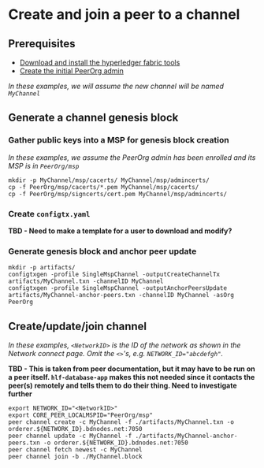 # Create and join a peer to a channel

## Prerequisites

* [Download and install the hyperledger fabric tools](Tools.md)
* [Create the initial PeerOrg admin](Bootstrap.md)

*In these examples, we will assume the new channel will be named `MyChannel`*

## Generate a channel genesis block

### Gather public keys into a MSP for genesis block creation

*In these examples, we assume the PeerOrg admin has been enrolled and its MSP is in `PeerOrg/msp`*

```shell
mkdir -p MyChannel/msp/cacerts/ MyChannel/msp/admincerts/
cp -f PeerOrg/msp/cacerts/*.pem MyChannel/msp/cacerts/
cp -f PeerOrg/msp/signcerts/cert.pem MyChannel/msp/admincerts/
```

### Create `configtx.yaml`

**TBD - Need to make a template for a user to download and modify?**

### Generate genesis block and anchor peer update

```shell
mkdir -p artifacts/
configtxgen -profile SingleMspChannel -outputCreateChannelTx artifacts/MyChannel.txn -channelID MyChannel
configtxgen -profile SingleMspChannel -outputAnchorPeersUpdate artifacts/MyChannel-anchor-peers.txn -channelID MyChannel -asOrg PeerOrg
```

## Create/update/join channel

*In these examples, `<NetworkID>` is the ID of the network as shown in the Network connect page. Omit the `<>`'s, e.g. `NETWORK_ID="abcdefgh"`.*

**TBD - This is taken from peer documentation, but it may have to be run on a peer itself. `hlf-database-app` makes this not needed since it contacts the peer(s) remotely and tells them to do their thing. Need to investigate further**

```shell
export NETWORK_ID="<NetworkID>"
export CORE_PEER_LOCALMSPID="PeerOrg/msp"
peer channel create -c MyChannel -f ./artifacts/MyChannel.txn -o orderer.${NETWORK_ID}.bdnodes.net:7050
peer channel update -c MyChannel -f ./artifacts/MyChannel-anchor-peers.txn -o orderer.${NETWORK_ID}.bdnodes.net:7050
peer channel fetch newest -c MyChannel
peer channel join -b ./MyChannel.block
```
